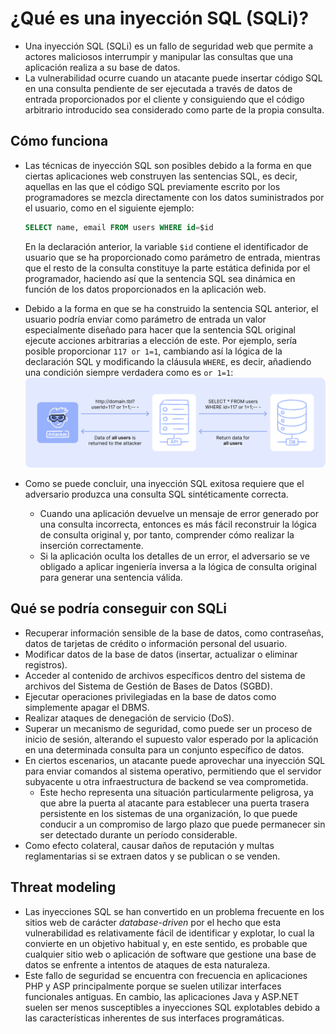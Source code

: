 # ¿Qué es una inyección SQL (SQLi)?

* Una inyección SQL (SQLi) es un fallo de seguridad web que permite a actores maliciosos interrumpir y manipular las consultas que una aplicación realiza a su base de datos.
* La vulnerabilidad ocurre cuando un atacante puede insertar código SQL en una consulta pendiente de ser ejecutada a través de datos de entrada proporcionados por el cliente y consiguiendo que el código arbitrario introducido sea considerado como parte de la propia consulta.

## Cómo funciona

* Las técnicas de inyección SQL son posibles debido a la forma en que ciertas aplicaciones web construyen las sentencias SQL, es decir, aquellas en las que el código SQL previamente escrito por los programadores se mezcla directamente con los datos suministrados por el usuario, como en el siguiente ejemplo:

  ```sql
  SELECT name, email FROM users WHERE id=$id
  ```

  En la declaración anterior, la variable `$id` contiene el identificador de usuario que se ha proporcionado como parámetro de entrada, mientras que el resto de la consulta constituye la parte estática definida por el programador, haciendo así que la sentencia SQL sea dinámica en función de los datos proporcionados en la aplicación web.
* Debido a la forma en que se ha construido la sentencia SQL anterior, el usuario podría enviar como parámetro de entrada un valor especialmente diseñado para hacer que la sentencia SQL original ejecute acciones arbitrarias a elección de este. Por ejemplo, sería posible proporcionar `117 or 1=1`, cambiando así la lógica de la declaración SQL y modificando la cláusula `WHERE`, es decir, añadiendo una condición siempre verdadera como es `or 1=1`:
  ![Basic SQL Injection flow][1]
* Como se puede concluir, una inyección SQL exitosa requiere que el adversario produzca una consulta SQL sintéticamente correcta.
  * Cuando una aplicación devuelve un mensaje de error generado por una consulta incorrecta, entonces es más fácil reconstruir la lógica de consulta original y, por tanto, comprender cómo realizar la inserción correctamente.
  * Si la aplicación oculta los detalles de un error, el adversario se ve obligado a aplicar ingeniería inversa a la lógica de consulta original para generar una sentencia válida.

## Qué se podría conseguir con SQLi

* Recuperar información sensible de la base de datos, como contraseñas, datos de tarjetas de crédito o información personal del usuario.
* Modificar datos de la base de datos (insertar, actualizar o eliminar registros).
* Acceder al contenido de archivos específicos dentro del sistema de archivos del Sistema de Gestión de Bases de Datos (SGBD).
* Ejecutar operaciones privilegiadas en la base de datos como simplemente apagar el DBMS.
* Realizar ataques de denegación de servicio (DoS).
* Superar un mecanismo de seguridad, como puede ser un proceso de inicio de sesión, alterando el supuesto valor esperado por la aplicación en una determinada consulta para un conjunto específico de datos.
* En ciertos escenarios, un atacante puede aprovechar una inyección SQL para enviar comandos al sistema operativo, permitiendo que el servidor subyacente u otra infraestructura de backend se vea comprometida.
  * Este hecho representa una situación particularmente peligrosa, ya que abre la puerta al atacante para establecer una puerta trasera persistente en los sistemas de una organización, lo que puede conducir a un compromiso de largo plazo que puede permanecer sin ser detectado durante un período considerable.
* Como efecto colateral, causar daños de reputación y multas reglamentarias si se extraen datos y se publican o se venden.

## Threat modeling

* Las inyecciones SQL se han convertido en un problema frecuente en los sitios web de carácter *database-driven* por el hecho que esta vulnerabilidad es relativamente fácil de identificar y explotar, lo cual la convierte en un objetivo habitual y, en este sentido, es probable que cualquier sitio web o aplicación de software que gestione una base de datos se enfrente a intentos de ataques de esta naturaleza.
* Este fallo de seguridad se encuentra con frecuencia en aplicaciones PHP y ASP principalmente porque se suelen utilizar interfaces funcionales antiguas. En cambio, las aplicaciones Java y ASP.NET suelen ser menos susceptibles a inyecciones SQL explotables debido a las características inherentes de sus interfaces programáticas.

[1]: /static/images/basic-sql-injection-exploitation-flow.png
